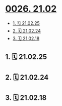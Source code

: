 # [0026. 21.02](https://github.com/Tdahuyou/TNotes.footprints/tree/main/notes/0026.%2021.02)

<!-- region:toc -->

- [1. 🗓 21.02.25](#1--210225)
- [2. 🗓 21.02.24](#2--210224)
- [3. 🗓 21.02.18](#3--210218)

<!-- endregion:toc -->

## 1. 🗓 21.02.25

<Footprints :times="[2021, 2, 25, 0, 18]">
  <template #text-area>
    <p>听说过异地恋, 原来还有异地敬酒， 异地夹菜吃的...... 顶住呀各位, 醉倒磕掉门牙的事儿 体验一次  足以...... 足以......</p>
    <p>这哥丑照难得截到。。。 奉上奉上</p>
  </template>
  <template #image-list="{ openModal }">
    <img src="https://cdn.jsdelivr.net/gh/tnotesjs/imgs@main/2025-02-16-13-39-36.png" @click="openModal(0)"/>
    <img src="https://cdn.jsdelivr.net/gh/tnotesjs/imgs@main/2025-02-16-13-39-42.png" @click="openModal(1)"/>
    <img src="https://cdn.jsdelivr.net/gh/tnotesjs/imgs@main/2025-02-16-13-39-47.png" @click="openModal(2)"/>
    <img src="https://cdn.jsdelivr.net/gh/tnotesjs/imgs@main/2025-02-16-13-39-52.png" @click="openModal(3)"/>
  </template>
</Footprints>

## 2. 🗓 21.02.24

<Footprints :times="[2021, 2, 24, 14, 52]">
  <template #text-area>
    <p>人间不值得，成年人的第一课，开始学习。</p>
    <p>🧐🧐🧐🧐🧐🧐</p>
  </template>
  <template #image-list="{ openModal }">
    <img src="https://cdn.jsdelivr.net/gh/tnotesjs/imgs@main/2025-02-16-13-40-51.png" @click="openModal(0)"/>
  </template>
</Footprints>

## 3. 🗓 21.02.18

<Footprints :times="[2021, 2, 18, 18, 29]">
  <template #text-area>
    <p>自我感觉良好系列。。。</p>
    <p>吃的时候才发现</p>
    <p>有，没有灵魂的；</p>
    <p>有，灵魂脱离肉体的；</p>
    <p>有，灵魂包裹两层肉体的；</p>
    <p>也有灵魂极其丰满的，以及匮乏的；</p>
    <p>就是没有好吃的，啊。。</p>
  </template>
  <template #image-list="{ openModal }">
    <img src="https://cdn.jsdelivr.net/gh/tnotesjs/imgs@main/2025-02-16-13-41-26.png" @click="openModal(0)"/>
    <img src="https://cdn.jsdelivr.net/gh/tnotesjs/imgs@main/2025-02-16-13-41-32.png" @click="openModal(1)"/>
  </template>
</Footprints>
